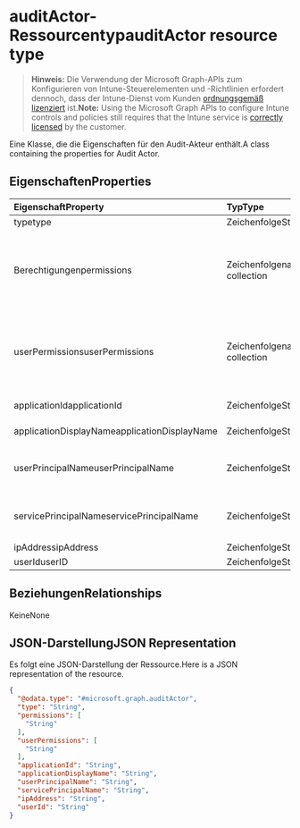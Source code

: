 # <a name="auditactor-resource-type"></a><span data-ttu-id="1993c-101">auditActor-Ressourcentyp</span><span class="sxs-lookup"><span data-stu-id="1993c-101">auditActor resource type</span></span>

> <span data-ttu-id="1993c-102">**Hinweis:** Die Verwendung der Microsoft Graph-APIs zum Konfigurieren von Intune-Steuerelementen und -Richtlinien erfordert dennoch, dass der Intune-Dienst vom Kunden [ordnungsgemäß lizenziert](https://go.microsoft.com/fwlink/?linkid=839381) ist.</span><span class="sxs-lookup"><span data-stu-id="1993c-102">**Note:** Using the Microsoft Graph APIs to configure Intune controls and policies still requires that the Intune service is [correctly licensed](https://go.microsoft.com/fwlink/?linkid=839381) by the customer.</span></span>

<span data-ttu-id="1993c-103">Eine Klasse, die die Eigenschaften für den Audit-Akteur enthält.</span><span class="sxs-lookup"><span data-stu-id="1993c-103">A class containing the properties for Audit Actor.</span></span>
## <a name="properties"></a><span data-ttu-id="1993c-104">Eigenschaften</span><span class="sxs-lookup"><span data-stu-id="1993c-104">Properties</span></span>
|<span data-ttu-id="1993c-105">Eigenschaft</span><span class="sxs-lookup"><span data-stu-id="1993c-105">Property</span></span>|<span data-ttu-id="1993c-106">Typ</span><span class="sxs-lookup"><span data-stu-id="1993c-106">Type</span></span>|<span data-ttu-id="1993c-107">Beschreibung</span><span class="sxs-lookup"><span data-stu-id="1993c-107">Description</span></span>|
|:---|:---|:---|
|<span data-ttu-id="1993c-108">type</span><span class="sxs-lookup"><span data-stu-id="1993c-108">type</span></span>|<span data-ttu-id="1993c-109">Zeichenfolge</span><span class="sxs-lookup"><span data-stu-id="1993c-109">String</span></span>|<span data-ttu-id="1993c-110">Akteurtyp</span><span class="sxs-lookup"><span data-stu-id="1993c-110">Actor Type.</span></span>|
|<span data-ttu-id="1993c-111">Berechtigungen</span><span class="sxs-lookup"><span data-stu-id="1993c-111">permissions</span></span>|<span data-ttu-id="1993c-112">Zeichenfolgenauflistung</span><span class="sxs-lookup"><span data-stu-id="1993c-112">String collection</span></span>|<span data-ttu-id="1993c-113">Liste der Benutzerberechtigungen, nachdem die Überwachung ausgeführt wurde.</span><span class="sxs-lookup"><span data-stu-id="1993c-113">List of user permissions when the audit was performed.</span></span>|
|<span data-ttu-id="1993c-114">userPermissions</span><span class="sxs-lookup"><span data-stu-id="1993c-114">userPermissions</span></span>|<span data-ttu-id="1993c-115">Zeichenfolgenauflistung</span><span class="sxs-lookup"><span data-stu-id="1993c-115">String collection</span></span>|<span data-ttu-id="1993c-116">Liste der Benutzerberechtigungen, nachdem die Überwachung ausgeführt wurde.</span><span class="sxs-lookup"><span data-stu-id="1993c-116">List of user permissions when the audit was performed.</span></span>|
|<span data-ttu-id="1993c-117">applicationId</span><span class="sxs-lookup"><span data-stu-id="1993c-117">applicationId</span></span>|<span data-ttu-id="1993c-118">Zeichenfolge</span><span class="sxs-lookup"><span data-stu-id="1993c-118">String</span></span>|<span data-ttu-id="1993c-119">AAD-Anwendungs-ID</span><span class="sxs-lookup"><span data-stu-id="1993c-119">AAD Application Id.</span></span>|
|<span data-ttu-id="1993c-120">applicationDisplayName</span><span class="sxs-lookup"><span data-stu-id="1993c-120">applicationDisplayName</span></span>|<span data-ttu-id="1993c-121">Zeichenfolge</span><span class="sxs-lookup"><span data-stu-id="1993c-121">String</span></span>|<span data-ttu-id="1993c-122">Anwendungsname</span><span class="sxs-lookup"><span data-stu-id="1993c-122">Name of the Application.</span></span>|
|<span data-ttu-id="1993c-123">userPrincipalName</span><span class="sxs-lookup"><span data-stu-id="1993c-123">userPrincipalName</span></span>|<span data-ttu-id="1993c-124">Zeichenfolge</span><span class="sxs-lookup"><span data-stu-id="1993c-124">String</span></span>|<span data-ttu-id="1993c-125">Benutzerprinzipalname (User Principal Name, UPN)</span><span class="sxs-lookup"><span data-stu-id="1993c-125">User principal name (UPN)</span></span>|
|<span data-ttu-id="1993c-126">servicePrincipalName</span><span class="sxs-lookup"><span data-stu-id="1993c-126">servicePrincipalName</span></span>|<span data-ttu-id="1993c-127">Zeichenfolge</span><span class="sxs-lookup"><span data-stu-id="1993c-127">String</span></span>|<span data-ttu-id="1993c-128">Dienstprinzipalnamen (Service Principal Name, SPN)</span><span class="sxs-lookup"><span data-stu-id="1993c-128">Service Principal Name (SPN).</span></span>|
|<span data-ttu-id="1993c-129">ipAddress</span><span class="sxs-lookup"><span data-stu-id="1993c-129">ipAddress</span></span>|<span data-ttu-id="1993c-130">Zeichenfolge</span><span class="sxs-lookup"><span data-stu-id="1993c-130">String</span></span>|<span data-ttu-id="1993c-131">IP-Adresse</span><span class="sxs-lookup"><span data-stu-id="1993c-131">IPAddress.</span></span>|
|<span data-ttu-id="1993c-132">userId</span><span class="sxs-lookup"><span data-stu-id="1993c-132">userID</span></span>|<span data-ttu-id="1993c-133">Zeichenfolge</span><span class="sxs-lookup"><span data-stu-id="1993c-133">String</span></span>|<span data-ttu-id="1993c-134">Benutzer-ID</span><span class="sxs-lookup"><span data-stu-id="1993c-134">User ID</span></span>|

## <a name="relationships"></a><span data-ttu-id="1993c-135">Beziehungen</span><span class="sxs-lookup"><span data-stu-id="1993c-135">Relationships</span></span>
<span data-ttu-id="1993c-136">Keine</span><span class="sxs-lookup"><span data-stu-id="1993c-136">None</span></span>
## <a name="json-representation"></a><span data-ttu-id="1993c-137">JSON-Darstellung</span><span class="sxs-lookup"><span data-stu-id="1993c-137">JSON Representation</span></span>
<span data-ttu-id="1993c-138">Es folgt eine JSON-Darstellung der Ressource.</span><span class="sxs-lookup"><span data-stu-id="1993c-138">Here is a JSON representation of the resource.</span></span>
<!-- {
  "blockType": "resource",
  "keyProperty": "id",
  "@odata.type": "microsoft.graph.auditActor"
}
-->
``` json
{
  "@odata.type": "#microsoft.graph.auditActor",
  "type": "String",
  "permissions": [
    "String"
  ],
  "userPermissions": [
    "String"
  ],
  "applicationId": "String",
  "applicationDisplayName": "String",
  "userPrincipalName": "String",
  "servicePrincipalName": "String",
  "ipAddress": "String",
  "userId": "String"
}
```



